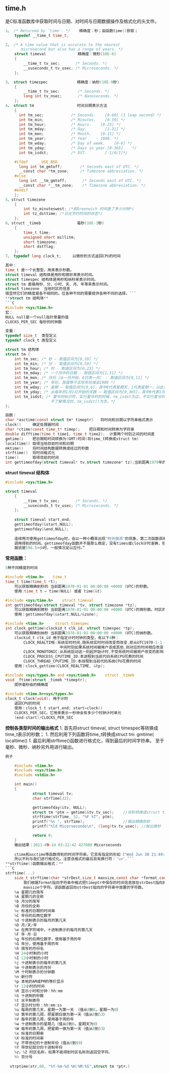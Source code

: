 
## time.h

 是C标准函数库中获取时间与日期、对时间与日期数据操作及格式化的头文件。

```C
1、 /* Returned by `time'. */    精确度：秒；由函数time()获取；
    typedef __time_t time_t;

2、 /* A time value that is accurate to the nearest
       microsecond but also has a range of years. */
    struct timeval              精确度：微秒(10E-6)
    {
        __time_t tv_sec;       /* Seconds. */
        __suseconds_t tv_usec; /* Microseconds. */
    };

3、 struct timespec             精确度：纳秒(10E-9秒)
    {
        __time_t tv_sec;        /* Seconds. */
        long int tv_nsec;       /* Nanoseconds. */
    };
4、 struct tm                   时间日期表示方法                 
    {
      int tm_sec;            /* Seconds.    [0-60] (1 leap second) */
      int tm_min;            /* Minutes.    [0-59] */
      int tm_hour;           /* Hours.    [0-23] */
      int tm_mday;           /* Day.        [1-31] */
      int tm_mon;            /* Month.    [0-11] */
      int tm_year;           /* Year    - 1900. */
      int tm_wday;           /* Day of week.    [0-6] */
      int tm_yday;           /* Days in year.[0-365]    */
      int tm_isdst;          /* DST.        [-1/0/1]*/

    #ifdef    __USE_BSD
      long int tm_gmtoff;        /* Seconds east of UTC. */
      __const char *tm_zone;     /* Timezone abbreviation. */
    #else
      long int __tm_gmtoff;       /* Seconds east of UTC. */
      __const char *__tm_zone;    /* Timezone abbreviation. */
    #endif
    };
5、struct timezone  
    {  
        int tz_minuteswest; /*和Greenwich 时间差了多少分钟*/  
        int tz_dsttime; /*日光节约时间的状态*/  
    }; 
6、struct _timeb                毫秒(10E-3秒)
    {  
        time_t time;  
        unsigned short millitm;  
        short timezone;  
        short dstflag;  
    }; 
7、 typedef long clock_t;     以微秒的方式返回CPU的时间

其中：
time_t 是一个长整型，用来表示秒数。
struct timeval 结构体是用秒和微妙来表示时间。
struct timespec 结构体是用秒和纳秒来表示时间。
struct tm 直接用秒、分、小时、天、月、年等来表示时间。
struct timezone  当地时区的信息
很显然它们的精度是各不相同的。位各种不同的需要提供各种不同的选择。```
**struct tm 结构体**
```C
#include <sys/time.h>
宏：
NULL null是一个null指针常量的值
CLOCKS_PER_SEC 每秒的时钟数

变量：
typedef size_t  类型定义
typedef clock_t 类型定义

struct tm 结构体
struct tm {
    int tm_sec; /* 秒 – 取值区间为[0,59] */
    int tm_min; /* 分 - 取值区间为[0,59] */
    int tm_hour; /* 时 - 取值区间为[0,23] */
    int tm_mday; /* 一个月中的日期 - 取值区间为[1,31] */
    int tm_mon; /* 月份（从一月开始，0代表一月） - 取值区间为[0,11] */
    int tm_year; /* 年份，其值等于实际年份减去1900 */
    int tm_wday; /* 星期 – 取值区间为[0,6]，其中0代表星期天，1代表星期一，以此类推 */
    int tm_yday; /* 从每年的1月1日开始的天数 – 取值区间为[0,365]，其中0代表1月1日，1代表1月2日，以此类推 */
    int tm_isdst; /* 夏令时标识符，实行夏令时的时候，tm_isdst为正。不实行夏令时的进候，tm_isdst为0；
                    不了解情况时，tm_isdst()为负。*/ 
};

函数：
char *asctime(const struct tm* timeptr)   将时间和日期以字符串格式表示
clock()     确定处理器时间
char *ctime(const time_t* timep);    把日期和时间转换为字符串
double difftime(time_t time1, time_t time2);  计算两个时刻之间的时间差
gmtime()    把日期和时间转换为(GMT)时间(将time_t转换成struct tm) 
localtime() 取得当地目前时间和日期
mktime()    将时间结构数据转换成经过的秒数
strftime()  将时间格式化
time()      取得目前的时间
int gettimeofday(struct timeval* tv,struct timezone* tz);当前距离1970年的秒数和微妙数，一般不用后面的时区tz
```
**struct timeval 结构体**
```C
#include <sys/time.h>

struct timeval
    {
        __time_t tv_sec;       /* Seconds. */
        __suseconds_t tv_usec; /* Microseconds. */
    };
    
    struct timeval start,end;
	gettimeofday(&start,NULL);
	gettimeofday(&end,NULL);
	
	连续两次使用gettimeofday时，会以一种小概率出现"时光倒流"的现象，第二次函数调用得到的时间要小于或说早于第一次
	调用得到的时间。gettimeofday函数并不是那么稳定，没有times或clock计时准确，但它们用法相似。clock有计时限制，
	据说是596.5+小时，一般情况足以应付。”
```
**常用函数：**
```C
5种不同精度的时间

#include <time.h>    time_t
time_t time(time_t *t);
    可以获取精确到秒的 当前距离1970-01-01 00:00:00 +0000 (UTC)的秒数。
    使用:time_t t = time(NULL) 或者 time(&t)

#include <sys/time.h>    struct timeval
int gettimeofday(struct timeval *tv, struct timezone *tz);
    可以获取精确到微秒 当前距离1970-01-01 00:00:00 +0000 (UTC)的微秒数。时区的信息放到tz结构中(可用NULL)
    使用：gettimeofday(&start,NULL/&zone);

#include <time.h>     struct timespec
int clock_gettime(clockid_t clk_id, struct timespec *tp);
    可以获取精确到纳秒 当前距离1970-01-01 00:00:00 +0000 (UTC)的纳秒数。
    clockid_t clk_id 用于指定计时时钟的类型，有以下4种：  
        CLOCK_REALTIME:系统实时时间,随系统实时时间改变而改变,即从UTC1970-1-1 0:0:0开始计时,
                        中间时刻如果系统时间被用户该成其他,则对应的时间相应改变  
        CLOCK_MONOTONIC:从系统启动这一刻起开始计时,不受系统时间被用户改变的影响  
        CLOCK_PROCESS_CPUTIME_ID:本进程到当前代码系统CPU花费的时间  
        CLOCK_THREAD_CPUTIME_ID:本线程到当前代码系统CPU花费的时间 
    使用：clock_gettime(CLOCK_REALTIME, &tp); 

#include <sys/types.h> and <sys/timeb.h>    struct _timeb 
void _ftime(struct _timeb *timeptr); 
    提供毫秒级的精确度
    
#include <time.h><sys/types.h>
clock_t clock(void); 用于计时
    返回CPU的时间
    使用：clock_t t start,end; start=clock()
    CLOCKS_PER_SEC，它用来表示一秒钟会有多少个时钟计时单元
    (end-start)/CLOCKS_PER_SEC
```
**控制各类型时间的输出格式**
1. 
首先将struct timeval, struct timespec等转换成time_t表示的秒数；
1. 
然后利用下列函数将time_t转换成struct tm: gmtime( localtime()
1. 
最后利用strftime()函数进行格式化，得到最后的时间字符串。
        至于毫秒、微秒、纳秒另外用进行输出。
```C
例子

    #include <time.h>
    #include <sys/time.h>
    #include <stdio.h>

    int main()
    {
            struct timeval tv;
            char strTime[32];

            gettimeofday(&tv, NULL);
            struct tm *ptm = gmtime(&tv.tv_sec);    //将秒转换成struct tm的形式
            strftime(strTime, 32, "%F %T", ptm);
            printf("%s ", strTime);                 //输出精确到秒
            printf("%ld Micorseconds\n", (long)tv.tv_usec); //输出微秒

            return 0;
    }
    输出结果：2011-09-14 03:22:42 427880 Micorseconds
    
    ctime和asctime等函数得到的时间字符串，它具有指定的形如（"Wed Jun 30 21:49:08 1993\n"）的格式，
    所以不利与我们进行格式化。注意该格式的最后具有换行符：'\n'.```
**strftime()函数输出格式：**
```C 
strftime(...)
    size_t strftime(char *strDest,size_t maxsize,const char *format,const struct tm *timeptr);
        我们根据format指向字符串中格式把timeptr中保存的时间信息放在strDest指向的字符串中，最多向strDest中存放
        maxsize个字符。该函数返回向strDest指向的字符串中放置的字符数。
    %a 星期几的简写
    %A 星期几的全称
    %b 月分的简写
    %B 月份的全称
    %c 标准的日期的时间串
    %C 年份的后两位数字
    %d 十进制表示的每月的第几天
    %D 月/天/年
    %e 在两字符域中，十进制表示的每月的第几天
    %F 年-月-日
    %g 年份的后两位数字，使用基于周的年
    %G 年分，使用基于周的年
    %h 简写的月份名
    %H 24小时制的小时
    %I 12小时制的小时
    %j 十进制表示的每年的第几天
    %m 十进制表示的月份
    %M 十时制表示的分钟数
    %n 新行符
    %p 本地的AM或PM的等价显示
    %r 12小时的时间
    %R 显示小时和分钟：hh:mm
    %S 十进制的秒数
    %t 水平制表符
    %T 显示时分秒：hh:mm:ss
    %u 每周的第几天，星期一为第一天 （值从0到6，星期一为0）
    %U 第年的第几周，把星期日做为第一天（值从0到53）
    %V 每年的第几周，使用基于周的年
    %w 十进制表示的星期几（值从0到6，星期天为0）
    %W 每年的第几周，把星期一做为第一天（值从0到53）
    %x 标准的日期串
    %X 标准的时间串
    %y 不带世纪的十进制年份（值从0到99）
    %Y 带世纪部分的十进制年份
    %z，%Z 时区名称，如果不能得到时区名称则返回空字符。
    %% 百分号
      
  strptime(str,60, "%Y-%m-%d %H:%M:%S",struct tm *ptr;)
  ```